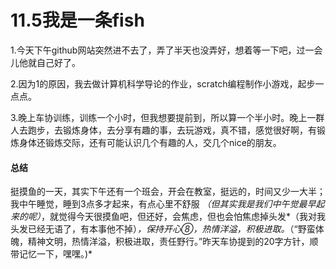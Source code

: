 # 11.5我是一条fish

1.今天下午github网站突然进不去了，弄了半天也没弄好，想着等一下吧，过一会儿他就自己好了。

2.因为1的原因，我去做计算机科学导论的作业，scratch编程制作小游戏，起步一点点。

3.晚上车协训练，训练一个小时，但我想要提前到，所以算一个半小时。晚上一群人去跑步，去锻炼身体，去分享有趣的事，去玩游戏，真不错，感觉很好啊，有锻炼身体还锻炼交际，还有可能认识几个有趣的人，交几个nice的朋友。

#### 总结

挺摸鱼的一天，其实下午还有一个班会，开会在教室，挺远的，时间又少一大半；我中午睡觉，睡到3点多才起来，有点心里不舒服 *（但其实我是我们中午觉最早起来的呢）*，就觉得今天很摸鱼吧，但还好，会焦虑，但也会怕焦虑掉头发*（我对我头发已经无语了，有本事他不掉）*，保持开心⑧，热情洋溢，积极进取。*（“野蛮体魄，精神文明，热情洋溢，积极进取，责任野行。”昨天车协提到的20字方针，顺带记忆一下，嘿嘿。)*

